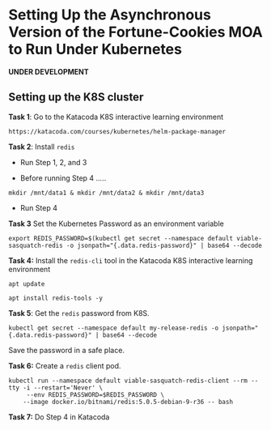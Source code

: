 # Setting Up the Asynchronous Version of the Fortune-Cookies MOA to Run Under Kubernetes

**UNDER DEVELOPMENT**

## Setting up the K8S cluster

**Task 1**: Go to the Katacoda K8S interactive learning environment

`https://katacoda.com/courses/kubernetes/helm-package-manager`

**Task 2**: Install `redis`

* Run Step 1, 2, and 3

* Before running Step 4 .....

`mkdir /mnt/data1 & mkdir /mnt/data2 & mkdir /mnt/data3`

* Run Step 4

**Task 3** Set the Kubernetes Password as an environment variable

`export REDIS_PASSWORD=$(kubectl get secret --namespace default viable-sasquatch-redis -o jsonpath="{.data.redis-password}" | base64 --decode`

**Task 4:** Install the `redis-cli` tool in the Katacoda K8S interactive learning environment

`apt update`

`apt install redis-tools -y`

**Task 5**: Get the `redis` password from K8S.

`kubectl get secret --namespace default my-release-redis -o jsonpath="{.data.redis-password}" | base64 --decode`

Save the password in a safe place.


**Task 6:** Create a `redis` client pod.

``` 
kubectl run --namespace default viable-sasquatch-redis-client --rm --tty -i --restart='Never' \
     --env REDIS_PASSWORD=$REDIS_PASSWORD \
    --image docker.io/bitnami/redis:5.0.5-debian-9-r36 -- bash
```

**Task 7:** Do Step 4 in Katacoda